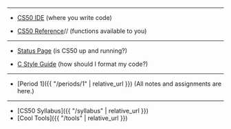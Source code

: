 ***

* [CS50 IDE](https://cs50.io/)
(where you write code)

* [CS50 Reference](https://reference.cs50.net/)//
(functions available to you)

***

* [Status Page](https://cs50.statuspage.io/)
(is CS50 up and running?)

* [C Style Guide](https://cs50.readthedocs.io/style/c/)
(how should I format my code?)

***

* [Period 1]({{ "/periods/1" | relative_url }})
(All notes and assignments are here.)

***

* [CS50 Syllabus]({{ "/syllabus" | relative_url }})
* [Cool Tools]({{ "/tools" | relative_url }})
